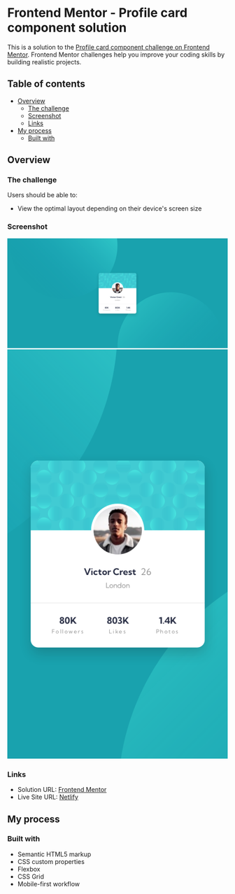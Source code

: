 # Frontend Mentor - Profile card component solution

This is a solution to the [Profile card component challenge on Frontend Mentor](https://www.frontendmentor.io/challenges/profile-card-component-cfArpWshJ). Frontend Mentor challenges help you improve your coding skills by building realistic projects.

## Table of contents

- [Overview](#overview)
  - [The challenge](#the-challenge)
  - [Screenshot](#screenshot)
  - [Links](#links)
- [My process](#my-process)
  - [Built with](#built-with)

## Overview

### The challenge

Users should be able to:

- View the optimal layout depending on their device's screen size

### Screenshot

![](screenshot.png)
![](screenshot-mobile.png)

### Links

- Solution URL: [Frontend Mentor](https://www.frontendmentor.io/solutions/stats-preview-card-component-80rLdhK_6N)
- Live Site URL: [Netlify](https://lukeramljak-profile-card-component.netlify.app)

## My process

### Built with

- Semantic HTML5 markup
- CSS custom properties
- Flexbox
- CSS Grid
- Mobile-first workflow
